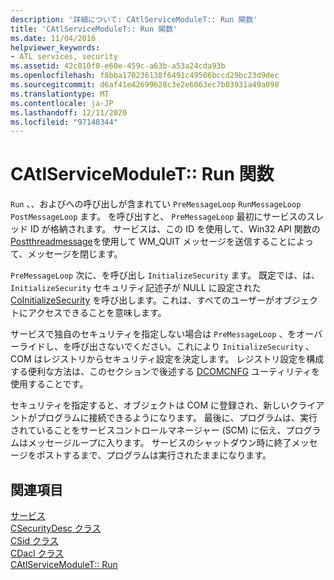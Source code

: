 ```yaml
---
description: '詳細について: CAtlServiceModuleT:: Run 関数'
title: 'CAtlServiceModuleT:: Run 関数'
ms.date: 11/04/2016
helpviewer_keywords:
- ATL services, security
ms.assetid: 42c010f0-e60e-459c-a63b-a53a24cda93b
ms.openlocfilehash: f8bba170236138f6491c49506bccd29bc23d9dec
ms.sourcegitcommit: d6af41e42699628c3e2e6063ec7b03931a49a098
ms.translationtype: MT
ms.contentlocale: ja-JP
ms.lasthandoff: 12/11/2020
ms.locfileid: "97148344"
---
```

# <a name="catlservicemoduletrun-function"></a>CAtlServiceModuleT:: Run 関数

`Run` 、、およびへの呼び出しが含まれてい `PreMessageLoop` `RunMessageLoop` `PostMessageLoop` ます。 を呼び出すと、 `PreMessageLoop` 最初にサービスのスレッド ID が格納されます。 サービスは、この ID を使用して、Win32 API 関数の [Postthreadmessage](/windows/win32/api/winuser/nf-winuser-postthreadmessagew)を使用して WM_QUIT メッセージを送信することによって、メッセージを閉じます。

`PreMessageLoop` 次に、を呼び出し `InitializeSecurity` ます。 既定では、は、 `InitializeSecurity` セキュリティ記述子が NULL に設定された [CoInitializeSecurity](/windows/win32/api/combaseapi/nf-combaseapi-coinitializesecurity) を呼び出します。これは、すべてのユーザーがオブジェクトにアクセスできることを意味します。

サービスで独自のセキュリティを指定しない場合は `PreMessageLoop` 、をオーバーライドし、を呼び出さないでください。これにより `InitializeSecurity` 、COM はレジストリからセキュリティ設定を決定します。 レジストリ設定を構成する便利な方法は、このセクションで後述する [DCOMCNFG](../atl/dcomcnfg.md) ユーティリティを使用することです。

セキュリティを指定すると、オブジェクトは COM に登録され、新しいクライアントがプログラムに接続できるようになります。 最後に、プログラムは、実行されていることをサービスコントロールマネージャー (SCM) に伝え、プログラムはメッセージループに入ります。 サービスのシャットダウン時に終了メッセージをポストするまで、プログラムは実行されたままになります。

## <a name="see-also"></a>関連項目

[サービス](../atl/atl-services.md)<br/>
[CSecurityDesc クラス](../atl/reference/csecuritydesc-class.md)<br/>
[CSid クラス](../atl/reference/csid-class.md)<br/>
[CDacl クラス](../atl/reference/cdacl-class.md)<br/>
[CAtlServiceModuleT:: Run](../atl/reference/catlservicemodulet-class.md#run)
